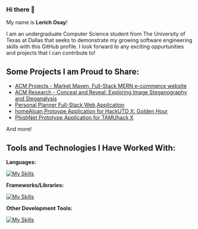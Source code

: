 ### Hi there 👋

My name is **Lerich Osay**! 

I am an undergraduate Computer Science student from The University of Texas at Dallas that seeks to demonstrate my growing software engineering skills with this GitHub profile. I look forward to any exciting oppurtunities and projects that I can contribute to!

## Some Projects I am Proud to Share:

* [ACM Projects - Market Maven, Full-Stack MERN e-commerce website](https://github.com/acm-projects/Market-Maven)
* [ACM Research - Conceal and Reveal: Exploring Image Steganography and Steganalysis](https://github.com/ACM-Research/Conceal-and-Reveal/)
* [Personal Planner Full-Stack Web Application](https://github.com/LerichO/planner-full-stack-app)
* [homeAloan Protoype Application for HackUTD X: Golden Hour](https://github.com/LerichO/homeAloan)
* [PhishNet Prototype Application for TAMUhack X](https://github.com/keeganasmith/tamuhack2024/)

And more!

## Tools and Technologies I Have Worked With:

**Languages:**

  [![My Skills](https://skillicons.dev/icons?i=java,python,javascript,ts,html,css,c,bash,md,latex)](https://skillicons.dev)


**Frameworks/Libraries:** 

  [![My Skills](https://skillicons.dev/icons?i=react,express,flask,spring,sklearn,tailwind,nextjs,bootstrap)](https://skillicons.dev)

**Other Development Tools:**

  [![My Skills](https://skillicons.dev/icons?i=git,mongodb,npm,nodejs,maven,idea,vscode,vite,postman,figma,heroku)](https://skillicons.dev)

  
<!--
**LerichO/LerichO** is a ✨ _special_ ✨ repository because its `README.md` (this file) appears on your GitHub profile.

Here are some ideas to get you started:

- 🔭 I’m currently working on ...
- 🌱 I’m currently learning ...
- 👯 I’m looking to collaborate on ...
- 🤔 I’m looking for help with ...
- 💬 Ask me about ...
- 📫 How to reach me: ...
- 😄 Pronouns: ...
- ⚡ Fun fact: ...
-->
